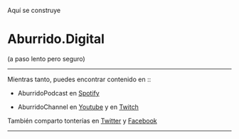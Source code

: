 Aquí se construye 
# Aburrido.Digital

(a paso lento pero seguro)

-----

Mientras tanto, puedes encontrar contenido en ::

- AburridoPodcast en [Spotify](https://open.spotify.com/show/4xdv0YQSe6WTdvtHoOAsdR "El espacio para hablar de todo y de nada.")

- AburridoChannel en [Youtube](https://www.youtube.com/channel/UCTf7S_bB7Vqd3hx1nFP46Tg "A veces comparto algún tutorial sobre algo.") y en [Twitch](https://www.twitch.tv/AburridoChan/ "Comúnmente haciendo el ridículo en algún videojuego.")

También comparto tonterías en [Twitter](https://twitter.com/AburridoChan "Tonterías en máximo 140 caracteres.") y [Facebook](https://www.facebook.com/AburridoChan/ "Tonterías sin límite de caracteres, pero lo normal es que sean memes robados.")

-----
